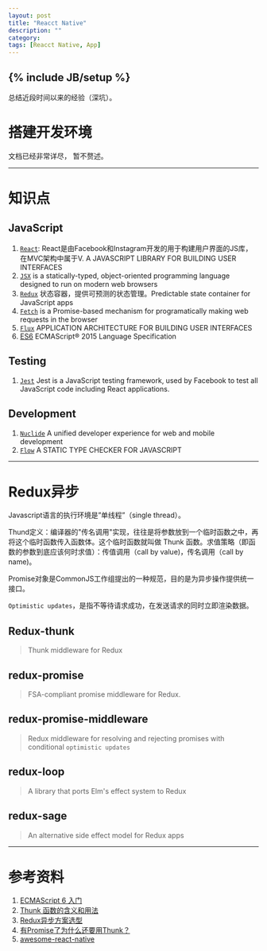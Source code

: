 ```yaml
---
layout: post
title: "Reacct Native"
description: ""
category:
tags: [Reacct Native, App]
---
```

{% include JB/setup %}
---

  总结近段时间以来的经验（深坑）。

# 搭建开发环境
  文档已经非常详尽， 暂不赘述。

---

# 知识点

## JavaScript
>
1. [`React`](https://facebook.github.io/react/): React是由Facebook和Instagram开发的用于构建用户界面的JS库，在MVC架构中属于V. A JAVASCRIPT LIBRARY FOR BUILDING USER INTERFACES
2. [`JSX`](https://jsx.github.io/) is a statically-typed, object-oriented programming language designed to run on modern web browsers
3. [`Redux`](http://redux.js.org/) 状态容器，提供可预测的状态管理。Predictable state container for JavaScript apps
4. [`Fetch`](https://github.github.io/fetch/) is a Promise-based mechanism for programatically making web requests in the browser
5. [`Flux`](http://facebook.github.io/flux/) APPLICATION ARCHITECTURE FOR BUILDING USER INTERFACES
6. [ES6](http://www.ecma-international.org/ecma-262/6.0/index.html) ECMAScript® 2015 Language Specification

## Testing
>
1. [`Jest`](http://facebook.github.io/jest/) Jest is a JavaScript testing framework, used by Facebook to test all JavaScript code including React applications.

## Development
>
1. [`Nuclide`](https://nuclide.io/) A unified developer experience for web and mobile development
2. [`Flow`](https://flowtype.org/) A STATIC TYPE CHECKER FOR JAVASCRIPT

---

# Redux异步

>
Javascript语言的执行环境是”单线程”（single thread）。
>
Thund定义：编译器的"传名调用"实现，往往是将参数放到一个临时函数之中，再将这个临时函数传入函数体。这个临时函数就叫做 Thunk 函数。求值策略（即函数的参数到底应该何时求值）：传值调用（call by value)，传名调用（call by name)。
>
Promise对象是CommonJS工作组提出的一种规范，目的是为异步操作提供统一接口。
>
`Optimistic updates`，是指不等待请求成功，在发送请求的同时立即渲染数据。

## Redux-thunk

> Thunk middleware for Redux

## redux-promise

> FSA-compliant promise middleware for Redux.

## redux-promise-middleware

> Redux middleware for resolving and rejecting promises with conditional `optimistic updates`

## redux-loop

> A library that ports Elm's effect system to Redux

## redux-sage

> An alternative side effect model for Redux apps

---

# 参考资料
1. [ECMAScript 6 入门](http://es6.ruanyifeng.com/)
2. [Thunk 函数的含义和用法](http://www.ruanyifeng.com/blog/2015/05/thunk.html)
3. [Redux异步方案选型](https://segmentfault.com/a/1190000007248878)
4. [有Promise了为什么还要用Thunk？](https://github.com/thunks/thunks/issues/1)
5. [awesome-react-native](https://github.com/jondot/awesome-react-native)

